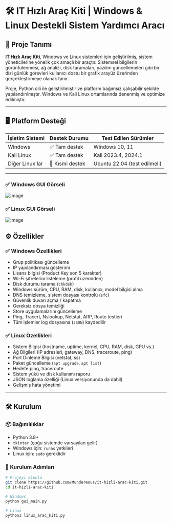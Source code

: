 # 🛠 IT Hızlı Araç Kiti | Windows & Linux Destekli Sistem Yardımcı Aracı

## 📌 Proje Tanımı

**IT Hızlı Araç Kiti**, Windows ve Linux sistemleri için geliştirilmiş, sistem yöneticilerine yönelik çok amaçlı bir araçtır. Sistemsel bilgilerin görüntülenmesi, ağ analizi, disk taramaları, yazılım güncellemeleri gibi bir dizi günlük görevleri kullanıcı dostu bir grafik arayüz üzerinden gerçekleştirmeye olanak tanır.

Proje, Python dili ile geliştirilmiştir ve platform bağımsız çalışabilir şekilde yapılandırılmıştır. Windows ve Kali Linux ortamlarında denenmiş ve optimize edilmiştir.

---

## 🖥 Platform Desteği

| İşletim Sistemi | Destek Durumu | Test Edilen Sürümler |
|-----------------|----------------|-----------------------|
| Windows         | ✅ Tam destek   | Windows 10, 11        |
| Kali Linux      | ✅ Tam destek   | Kali 2023.4, 2024.1   |
| Diğer Linux'lar | 🔄 Kısmi destek | Ubuntu 22.04 (test edilmeli) |

---

### ✅ Windows GUI Görseli

![image](https://github.com/user-attachments/assets/902461f7-0ca3-4e54-a734-fa801e1e5bbd)


### ✅ Linux GUI Görseli

![image](https://github.com/user-attachments/assets/2a714620-aaa1-4b9a-b930-1bfe40dc4baf)

## ⚙️ Özellikler

### ✅ Windows Özellikleri

- Grup politikası güncelleme
- IP yapılandırması gösterimi
- Lisans bilgisi (Product Key son 5 karakter)
- Wi-Fi şifrelerini listeleme (profil üzerinden)
- Disk durumu tarama (`chkdsk`)
- Windows sürüm, CPU, RAM, disk, kullanıcı, model bilgisi alma
- DNS temizleme, sistem dosyası kontrolü (`sfc`)
- Güvenlik duvarı açma / kapatma
- Gereksiz dosya temizliği
- Store uygulamalarını güncelleme
- Ping, Tracert, Nslookup, Netstat, ARP, Route testleri
- Tüm işlemler log dosyasına (`JSON`) kaydedilir

### ✅ Linux Özellikleri

- Sistem Bilgisi (hostname, uptime, kernel, CPU, RAM, disk, GPU vs.)
- Ağ Bilgileri (IP adresleri, gateway, DNS, traceroute, ping)
- Port Dinleme Bilgisi (netstat, ss)
- Paket güncelleme (`apt upgrade`, `apt list`)
- Hedefe ping, traceroute
- Sistem yükü ve disk kullanımı raporu
- JSON loglama özelliği (Linux versiyonunda da dahil)
- Gelişmiş hata yönetimi

---

## 🛠 Kurulum

### 📦 Bağımlılıklar

- Python 3.8+
- `tkinter` (çoğu sistemde varsayılan gelir)
- Windows için: `runas` yetkileri
- Linux için: `sudo` gereklidir

### 🔧 Kurulum Adımları

```bash
# Projeyi klonla
git clone https://github.com/Mundereous/it-hizli-arac-kiti.git
cd it-hizli-arac-kiti

# Windows
python gui_main.py

# Linux
python3 linux_arac_kiti.py
